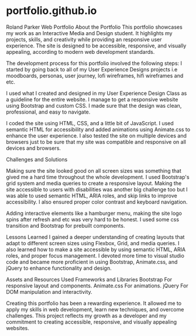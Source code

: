 # portfolio.github.io
 
 Roland Parker Web Portfolio
 About the Portfolio
 This portfolio showcases my work as an Interactive Media and Design student. It highlights my projects, skills, and creativity while providing an responsive user experience. The site is designed to be accessible, responsive, and visually appealing, according to modern web development standards.

 The development process for this portfolio involved the following steps:
 I started by going back to all of my User Experience Designs projects i.e
 moodboards, personas, user journey, lofi wireframes, hifi wireframes and etc.

 I used what I created and designed in my User Experience Design Class as a guideline for the entire website. I manage to get a responsive website using Bootstrap and custom CSS. I made sure that the design was clean, professional, and easy to navigate.

 I coded the site using HTML, CSS, and a little bit of JavaScript. I used semantic HTML for accessibility and added animations using Animate.css to enhance the user experience.
 I also tested the site on multiple devices and browsers just to be sure that my site was compatible and responsive on all devices and browsers.

 Challenges and Solutions

 Making sure the site looked good on all screen sizes was something that gived me a hard time throughout the whole development. I used Bootstrap's grid system and media queries to create a responsive layout.
 Making the site accessible to users with disabilities was another big challenge too but I was able to used semantic HTML, ARIA roles, and skip links to improve accessibility. I also ensured proper color contrast and keyboard navigation.

 Adding interactive elements like a hamburger menu, making the site logo spins after refresh and etc was very hard to be honest. I used some css transition and Bootstrap for prebuilt components.

 Lessons Learned
 I gained a deeper understanding of creating layouts that adapt to different screen sizes using Flexbox, Grid, and media queries. I also learned how to make a site accessible by using semantic HTML, ARIA roles, and proper focus management.
 I devoted more time to visual studio code and became more proficient in using Bootstrap, Animate.css, and jQuery to enhance functionality and design.

 Assets and Resources Used
 Frameworks and Libraries
 Bootstrap For responsive layout and components.
 Animate.css For animations.
 jQuery  For DOM manipulation and interactivity.

 Creating this portfolio has been a rewarding experience. It allowed me to apply my skills in web development, learn new techniques, and overcome challenges. This project reflects my growth as a developer and my commitment to creating accessible, responsive, and visually appealing websites.